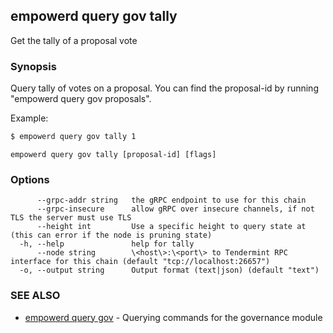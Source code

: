 ## empowerd query gov tally

Get the tally of a proposal vote

### Synopsis

Query tally of votes on a proposal. You can find
the proposal-id by running "empowerd query gov proposals".

Example:
```bash
$ empowerd query gov tally 1
```

```
empowerd query gov tally [proposal-id] [flags]
```

### Options

```
      --grpc-addr string   the gRPC endpoint to use for this chain
      --grpc-insecure      allow gRPC over insecure channels, if not TLS the server must use TLS
      --height int         Use a specific height to query state at (this can error if the node is pruning state)
  -h, --help               help for tally
      --node string        \<host\>:\<port\> to Tendermint RPC interface for this chain (default "tcp://localhost:26657")
  -o, --output string      Output format (text|json) (default "text")
```

### SEE ALSO

* [empowerd query gov](empowerd_query_gov.md)	 - Querying commands for the governance module

